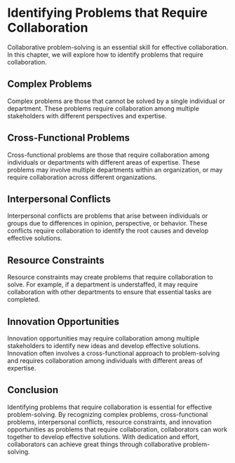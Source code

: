 Identifying Problems that Require Collaboration
=========================================================================================

Collaborative problem-solving is an essential skill for effective collaboration. In this chapter, we will explore how to identify problems that require collaboration.

Complex Problems
----------------

Complex problems are those that cannot be solved by a single individual or department. These problems require collaboration among multiple stakeholders with different perspectives and expertise.

Cross-Functional Problems
-------------------------

Cross-functional problems are those that require collaboration among individuals or departments with different areas of expertise. These problems may involve multiple departments within an organization, or may require collaboration across different organizations.

Interpersonal Conflicts
-----------------------

Interpersonal conflicts are problems that arise between individuals or groups due to differences in opinion, perspective, or behavior. These conflicts require collaboration to identify the root causes and develop effective solutions.

Resource Constraints
--------------------

Resource constraints may create problems that require collaboration to solve. For example, if a department is understaffed, it may require collaboration with other departments to ensure that essential tasks are completed.

Innovation Opportunities
------------------------

Innovation opportunities may require collaboration among multiple stakeholders to identify new ideas and develop effective solutions. Innovation often involves a cross-functional approach to problem-solving and requires collaboration among individuals with different areas of expertise.

Conclusion
----------

Identifying problems that require collaboration is essential for effective problem-solving. By recognizing complex problems, cross-functional problems, interpersonal conflicts, resource constraints, and innovation opportunities as problems that require collaboration, collaborators can work together to develop effective solutions. With dedication and effort, collaborators can achieve great things through collaborative problem-solving.
